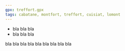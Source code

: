 ```yaml
---
gpx: treffort.gpx
tags: cabatane, montfort, treffort, cuisiat, lomont
---
```


* bla bla bla
* bla bla bla

bla bla bla
bla bla bla
bla bla bla
